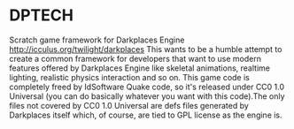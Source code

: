 DPTECH
======

Scratch game framework for Darkplaces Engine http://icculus.org/twilight/darkplaces
This wants to be a humble attempt to create a common framework for developers that want to use modern features offered by Darkplaces Engine like skeletal animations, realtime lighting, realistic physics interaction and so on. This game code is completely freed by IdSoftware Quake code, so it's released under CC0 1.0 Universal (you can do basically whatever you want with this code).The only files not covered by CC0 1.0 Universal are defs files generated by Darkplaces itself which, of course, are tied to GPL license as the engine is.
